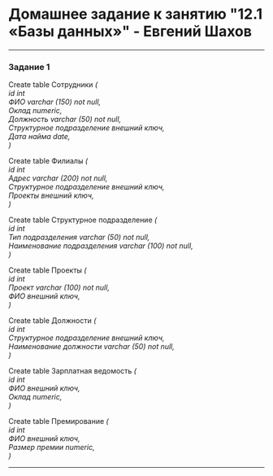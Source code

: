 # Домашнее задание к занятию "12.1 «Базы данных»" - Евгений Шахов
---
### Задание 1

Create table Сотрудники *(  
id int  
ФИО varchar (150) not null,   
Оклад numeric,  
Должность varchar (50) not null,  
Структурное подразделение внешний ключ,  
Дата найма date,   
)*  

Create table Филиалы *(  
id int  
Адрес varchar (200) not null,  
Структурное подразделение внешний ключ,   
Проекты внешний ключ,   
)*  

Create table Структурное подразделение *(  
id int  
Тип подразделения varchar (50) not null,  
Наименование подразделения varchar (100) not null,   
)*   

Create table Проекты *(  
id int  
Проект varchar (100) not null,   
ФИО внешний ключ,   
)*  

Create table Должности *(  
id int  
Структурное подразделение внешний ключ,     
Наименование должности varchar (50) not null,    
)*  

Create table Зарплатная ведомость *(  
id int  
ФИО внешний ключ,    
Оклад numeric,      
)*  

Create table Премирование *(  
id int  
ФИО внешний ключ,  
Размер премии numeric,  
)*  

---
